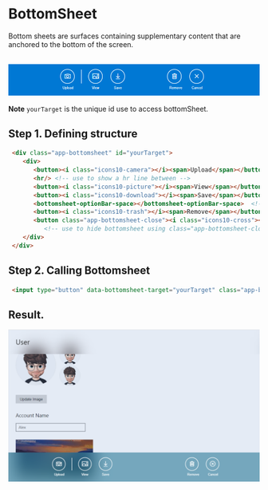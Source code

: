 # BottomSheet


Bottom sheets are surfaces containing supplementary content that are anchored to the bottom of the screen.

<br><img src="img/bottomSheet_default.png" width="820" />

<b>Note</b> ```yourTarget``` is the unique id use to access bottomSheet.

## Step 1. Defining structure

```html
 <div class="app-bottomsheet" id="yourTarget">
    <div>
       <button><i class="icons10-camera"></i><span>Upload</span></button>
       <hr/> <!-- use to show a hr line between -->
       <button><i class="icons10-picture"></i><span>View</span></button>
       <button><i class="icons10-download"></i><span>Save</span></button>               
       <bottomsheet-optionBar-space></bottomsheet-optionBar-space>  <!-- use to show space between -->
       <button><i class="icons10-trash"></i><span>Remove</span></button>
       <button class="app-bottomsheet-close"><i class="icons10-cross"></i><span>Cancel</span></button>  
          <!-- use to hide bottomsheet using class="app-bottomsheet-close" -->
    </div>
 </div>
```
## Step 2. Calling Bottomsheet

```html
 <input type="button" data-bottomsheet-target="yourTarget" class="app-bottomsheet-button" value="Show Bottom Sheet" />
```

## Result. 

<img src="img/bottomSheet_preview.png" width="880" />




